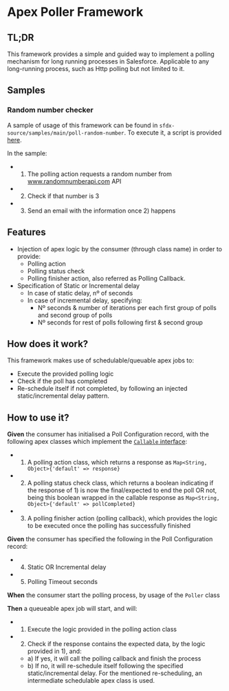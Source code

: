 # Apex Poller Framework

## TL;DR

This framework provides a simple and guided way to implement a polling mechanism for long running processes in Salesforce. Applicable to any long-running process, such as Http polling but not limited to it.

## Samples

### Random number checker

A sample of usage of this framework can be found in `sfdx-source/samples/main/poll-random-number`. To execute it, a script is provided [here](dev-tools/apex-scripts/run-number-checker-sample.apex).

In the sample:

-   1. The polling action requests a random number from www.randomnumberapi.com API
-   2. Check if that number is 3
-   3. Send an email with the information once 2) happens

## Features

-   Injection of apex logic by the consumer (through class name) in order to provide:
    -   Polling action
    -   Polling status check
    -   Polling finisher action, also referred as Polling Callback.
-   Specification of Static or Incremental delay
    -   In case of static delay, nº of seconds
    -   In case of incremental delay, specifying:
        -   Nº seconds & number of iterations per each first group of polls and second group of polls
        -   Nº seconds for rest of polls following first & second group

## How does it work?

This framework makes use of schedulable/queuable apex jobs to:

-   Execute the provided polling logic
-   Check if the poll has completed
-   Re-schedule itself if not completed, by following an injected static/incremental delay pattern.

## How to use it?

**Given** the consumer has initialised a Poll Configuration record, with the following apex classes which implement the [`Callable` interface](https://developer.salesforce.com/docs/atlas.en-us.apexref.meta/apexref/apex_interface_System_Callable.htm):

-   1. A polling action class, which returns a response as `Map<String, Object>{'default' => response}`
-   2. A polling status check class, which returns a boolean indicating if the response of 1) is now the final/expected to end the poll OR not, being this boolean wrapped in the callable response as `Map<String, Object>{'default' => pollCompleted}`
-   3. A polling finisher action (polling callback), which provides the logic to be executed once the polling has successfully finished

**Given** the consumer has specified the following in the Poll Configuration record:

-   4. Static OR Incremental delay
-   5. Polling Timeout seconds

**When** the consumer start the polling process, by usage of the `Poller` class

**Then** a queueable apex job will start, and will:

-   1. Execute the logic provided in the polling action class
-   2. Check if the response contains the expected data, by the logic provided in 1), and:
    -   a) If yes, it will call the polling callback and finish the process
    -   b) If no, it will re-schedule itself following the specified static/incremental delay. For the mentioned re-scheduling, an intermediate schedulable apex class is used.
